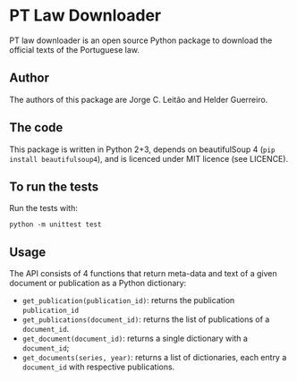 # PT Law Downloader

PT law downloader is an open source Python package to download the official texts
of the Portuguese law.

## Author

The authors of this package are Jorge C. Leitão and Helder Guerreiro.

## The code

This package is written in Python 2+3, depends on beautifulSoup 4
(`pip install beautifulsoup4`), and is licenced under MIT licence (see LICENCE).

## To run the tests

Run the tests with:

    python -m unittest test

## Usage

The API consists of 4 functions that return meta-data and text of a given document
or publication as a Python dictionary:

* `get_publication(publication_id)`: returns the publication `publication_id`
* `get_publications(document_id)`: returns the list of publications of a `document_id`.
* `get_document(document_id)`: returns a single dictionary with a `document_id`;
* `get_documents(series, year)`: returns a list of dictionaries, each entry a 
  `document_id` with respective publications.
